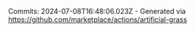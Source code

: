 Commits: 2024-07-08T16:48:06.023Z - Generated via https://github.com/marketplace/actions/artificial-grass
<br>
